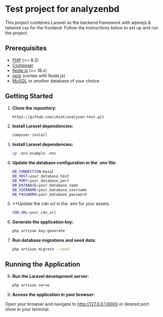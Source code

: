 # Test project for analyzenbd

This project combines Laravel as the backend framework with alpinejs & tailwind css for the frontend. Follow the instructions below to set up and run the project.

## Prerequisites

- [PHP](https://www.php.net/) (>= 8.2)
- [Composer](https://getcomposer.org/)
- [Node.js](https://nodejs.org/) (>= 18.x)
- [npm](https://www.npmjs.com/) (comes with Node.js)
- [MySQL](https://www.mysql.com/) or another database of your choice

## Getting Started

1. **Clone the repository:**

   ```bash
   https://github.com/imsat/analyzen-test.git

2. **Install Laravel dependencies:**

    ```bash
   composer install

3. **Install Laravel dependencies:**

    ```bash
    cp .env.example .env

4. **Update the database configuration in the .env file:**
    ```bash
    DB_CONNECTION=mysql
    DB_HOST=your_database_host
    DB_PORT=your_database_port
    DB_DATABASE=your_database_name
    DB_USERNAME=your_database_username
    DB_PASSWORD=your_database_password
   
5. **Update the cdn url in the .env for your assets.
    ```bash
   CDN_URL=your_cdn_url

6. **Generate the application key:**
    ```bash
    php artisan key:generate

7. **Run database migrations and seed data:**
    ```bash
    php artisan migrate --seed

## Running the Application

8. **Run the Laravel development server:**
    ```bash
    php artisan serve
   
9. **Access the application in your browser:**

Open your browser and navigate to http://127.0.0.1:8000 or desired port show in your terminal.


   
   
    
